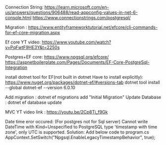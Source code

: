 Connection String:  https://learn.microsoft.com/en-us/answers/questions/906488/read-appconfig-values-in-net-6-console.html
  https://www.connectionstrings.com/postgresql/

Migration : https://www.entityframeworktutorial.net/efcore/cli-commands-for-ef-core-migration.aspx

Ef core YT video: https://www.youtube.com/watch?v=PqFwtF9HE3Y&t=2250s

Postgres+EF core: https://www.npgsql.org/efcore/
    https://aspnetboilerplate.com/Pages/Documents/EF-Core-PostgreSql-Integration

install dotnet tool for EF(not built in dotnet Have to install explicitly): 
  https://www.nuget.org/packages/dotnet-ef/#versions-tab
  dotnet tool install --global dotnet-ef --version 6.0.10

  Add migration : dotnet ef migrations add "Initial Migration"
  Update Database : dotnet ef database update

  MVC YT video link : https://youtu.be/2Cp8Ti_f9Gk

Date time eror occured: (For postgres not for Sql server) Cannot write DateTime with Kind=Unspecified to PostgreSQL type 'timestamp with time zone', only UTC is supported. Solution: Add below code to program.cs
  AppContext.SetSwitch("Npgsql.EnableLegacyTimestampBehavior", true);